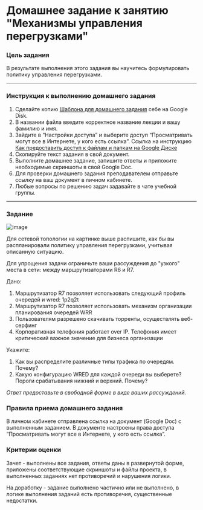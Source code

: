 # Домашнее задание к занятию "Механизмы управления перегрузками"

### Цель задания

В результате выполнения этого задания вы научитесь формулировать политику управления перегрузками. 

------

### Инструкция к выполнению домашнего задания

1. Сделайте копию [Шаблона для домашнего задания](https://docs.google.com/document/d/1youKpKm_JrC0UzDyUslIZW2E2bIv5OVlm_TQDvH5Pvs/edit) себе на Google Disk.
2. В названии файла введите корректное название лекции и вашу фамилию и имя.
3. Зайдите в “Настройки доступа” и выберите доступ “Просматривать могут все в Интернете, у кого есть ссылка”.  Ссылка на инструкцию [Как предоставить доступ к файлам и папкам на Google Диске](https://support.google.com/docs/answer/2494822?hl=ru&co=GENIE.Platform%3DDesktop)
4. Скопируйте текст задания в свой документ.
5. Выполните домашнее задание, запишите ответы и приложите необходимые скриншоты в свой Google Doc.
6. Для проверки домашнего задания преподавателем отправьте ссылку на ваш документ в личном кабинете.
7. Любые вопросы по решению задач задавайте в чате учебной группы.

---

### Задание 

![image](https://user-images.githubusercontent.com/77394491/172056121-e55bd5f2-edff-4e3b-8fca-433193e4929f.png)

Для сетевой топологии на картинке выше распишите, как бы вы распланировали политику управления перегрузками, учитывая описанную ситуацию. 

Для упрощения задачи ограничьте ваши рассуждения до "узкого" места в сети: между маршрутизаторами R6 и R7. 

Дано: 
1. Маршрутизатор R7 позволяет использовать следующий профиль очередей и wred: 1p2q2t
2. Маршрутизатор R7 позволяет использовать механизм организации планирования очередей WRR
3. Пользователям разрешено скачивать торренты, осуществлять веб-серфинг
4. Корпоративная телефония работает over IP. Телефония имеет критический важное значение для бизнеса организации

Укажите:
1. Как вы распределите различные типы трафика по очередям. Почему?
2. Какую конфигурацию WRED для каждой очереди вы выберете? Пороги срабатывания нижний и верхний. Почему?

*Ответ предоставьте в свободной форме в виде ваших рассуждений.*


### Правила приема домашнего задания

В личном кабинете отправлена ссылка на документ (Google Doc) с выполненным заданием. В документе настроены права доступа “Просматривать могут все в Интернете, у кого есть ссылка”.

### Критерии оценки

Зачет - выполнены все задания, ответы даны в развернутой форме, приложены соответствующие скриншоты и файлы проекта, в выполненных заданиях нет противоречий и нарушения логики.

На доработку - задание выполнено частично или не выполнено, в логике выполнения заданий есть противоречия, существенные недостатки.
